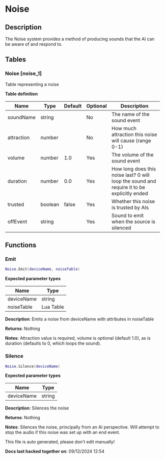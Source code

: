 Noise
=====

Description
-----------

The Noise system provides a method of producing sounds that the AI can
be aware of and respond to.

Tables
------

### Noise [noise_1]

Table representing a noise

**Table definition**

| Name       | Type    | Default | Optional | Description                                                                                |
|------------|---------|---------|----------|--------------------------------------------------------------------------------------------|
| soundName  | string  |         | No       | The name of the sound event                                                                |
| attraction | number  |         | No       | How much attraction this noise will cause (range 0-1)                                      |
| volume     | number  | 1.0     | Yes      | The volume of the sound event                                                              |
| duration   | number  | 0.0     | Yes      | How long does this noise last? 0 will loop the sound and require it to be explicitly ended |
| trusted    | boolean | false   | Yes      | Whether this noise is trusted by AIs                                                       |
| offEvent   | string  |         | Yes      | Sound to emit when the source is silenced                                                  |

Functions
---------

### Emit

``` lua
Noise.Emit(deviceName, noiseTable)
```

**Expected parameter types**

| Name       | Type      |
|------------|-----------|
| deviceName | string    |
| noiseTable | Lua Table |

**Description**: Emits a noise from deviceName with attributes in
noiseTable

**Returns**: Nothing

**Notes**: Attraction value is required, volume is optional (default
1.0), as is duration (defaults to 0, which loops the sound).

### Silence

``` lua
Noise.Silence(deviceName)
```

**Expected parameter types**

| Name       | Type   |
|------------|--------|
| deviceName | string |

**Description**: Silences the noise

**Returns**: Nothing

**Notes**: Silences the noise, principally from an AI perspective. Will
attempt to stop the audio if this noise was set up with an end event.

This file is auto generated, please don't edit manually!

**Docs last hacked together on**: 09/12/2024 12:54

